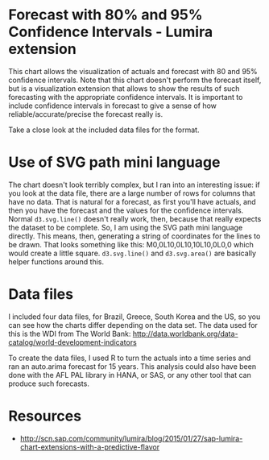Forecast with 80% and 95% Confidence Intervals - Lumira extension
=================================================================
This chart allows the visualization of actuals and forecast with 80 and 95% confidence intervals. Note that this chart 
doesn't perform the forecast itself, but is a visualization extension that allows to show the results of such forecasting 
with the appropriate confidence intervals. It is important to include confidence intervals in forecast to give a sense of 
how reliable/accurate/precise the forecast really is.

Take a close look at the included data files for the format.

Use of SVG path mini language
============================
The chart doesn't look terribly complex, but I ran into an interesting issue: if you look at the data file, there are a large 
number of rows for columns that have no data. That is natural for a forecast, as first you'll have actuals, and then you have 
the forecast and the values for the confidence intervals. Normal `d3.svg.line()` doesn't really work, then, because that really 
expects the dataset to be complete. So, I am using the SVG path mini language directly. This means, then, generating a string of 
coordinates for the lines to be drawn. That looks something like this: M0,0L10,0L10,10L10,0L0,0 which would create a little 
square. `d3.svg.line()` and `d3.svg.area()` are basically helper functions around this.

Data files
==========
I included four data files, for Brazil, Greece, South Korea and the US, so you can see how the charts differ depending on the 
data set. The data used for this is the WDI from The World Bank: http://data.worldbank.org/data-catalog/world-development-indicators  

To create the data files, I used R to turn the actuals into a time series and ran an auto.arima forecast for 15 years. This analysis could also have been done with the AFL PAL library in HANA, or SAS, or any other tool that can produce such forecasts.

Resources
=========
* http://scn.sap.com/community/lumira/blog/2015/01/27/sap-lumira-chart-extensions-with-a-predictive-flavor
